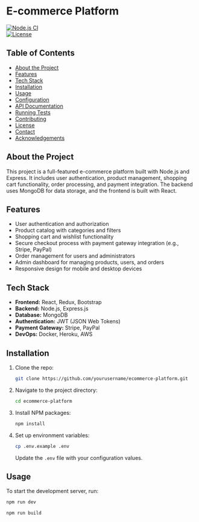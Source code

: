 # E-commerce Platform

[![Node.js CI](https://github.com/yourusername/ecommerce-platform/workflows/Node.js%20CI/badge.svg)](https://github.com/yourusername/ecommerce-platform/actions)  
[![License](https://img.shields.io/badge/license-MIT-blue.svg)](https://github.com/yourusername/ecommerce-platform/blob/main/LICENSE)

## Table of Contents

- [About the Project](#about-the-project)
- [Features](#features)
- [Tech Stack](#tech-stack)
- [Installation](#installation)
- [Usage](#usage)
- [Configuration](#configuration)
- [API Documentation](#api-documentation)
- [Running Tests](#running-tests)
- [Contributing](#contributing)
- [License](#license)
- [Contact](#contact)
- [Acknowledgements](#acknowledgements)

## About the Project

This project is a full-featured e-commerce platform built with Node.js and Express. It includes user authentication, product management, shopping cart functionality, order processing, and payment integration. The backend uses MongoDB for data storage, and the frontend is built with React.

## Features

- User authentication and authorization
- Product catalog with categories and filters
- Shopping cart and wishlist functionality
- Secure checkout process with payment gateway integration (e.g., Stripe, PayPal)
- Order management for users and administrators
- Admin dashboard for managing products, users, and orders
- Responsive design for mobile and desktop devices

## Tech Stack

- **Frontend:** React, Redux, Bootstrap
- **Backend:** Node.js, Express.js
- **Database:** MongoDB
- **Authentication:** JWT (JSON Web Tokens)
- **Payment Gateway:** Stripe, PayPal
- **DevOps:** Docker, Heroku, AWS

## Installation

1. Clone the repo:
    ```sh
    git clone https://github.com/yourusername/ecommerce-platform.git
    ```
2. Navigate to the project directory:
    ```sh
    cd ecommerce-platform
    ```
3. Install NPM packages:
    ```sh
    npm install
    ```
4. Set up environment variables:
    ```sh
    cp .env.example .env
    ```
    Update the `.env` file with your configuration values.

## Usage

To start the development server, run:
```sh
npm run dev

npm run build
```



